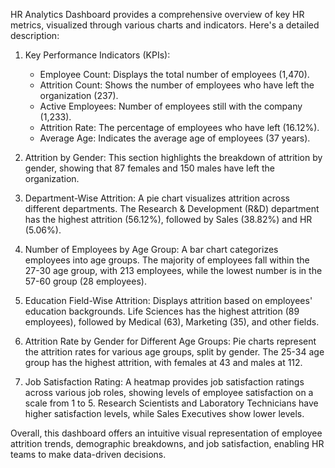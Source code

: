 HR Analytics Dashboard provides a comprehensive overview of key HR metrics, visualized through various charts and indicators. Here's a detailed description:

1. Key Performance Indicators (KPIs): 
   - Employee Count: Displays the total number of employees (1,470).
   - Attrition Count: Shows the number of employees who have left the organization (237).
   - Active Employees: Number of employees still with the company (1,233).
   - Attrition Rate: The percentage of employees who have left (16.12%).
   - Average Age: Indicates the average age of employees (37 years).

2. Attrition by Gender: This section highlights the breakdown of attrition by gender, showing that 87 females and 150 males have left the organization.

3. Department-Wise Attrition: A pie chart visualizes attrition across different departments. The Research & Development (R&D) department has the highest attrition (56.12%), followed by Sales (38.82%) and HR (5.06%).

4. Number of Employees by Age Group: A bar chart categorizes employees into age groups. The majority of employees fall within the 27-30 age group, with 213 employees, while the lowest number is in the 57-60 group (28 employees).

5. Education Field-Wise Attrition: Displays attrition based on employees' education backgrounds. Life Sciences has the highest attrition (89 employees), followed by Medical (63), Marketing (35), and other fields.

6. Attrition Rate by Gender for Different Age Groups: Pie charts represent the attrition rates for various age groups, split by gender. The 25-34 age group has the highest attrition, with females at 43 and males at 112.

7. Job Satisfaction Rating: A heatmap provides job satisfaction ratings across various job roles, showing levels of employee satisfaction on a scale from 1 to 5. Research Scientists and Laboratory Technicians have higher satisfaction levels, while Sales Executives show lower levels.

Overall, this dashboard offers an intuitive visual representation of employee attrition trends, demographic breakdowns, and job satisfaction, enabling HR teams to make data-driven decisions.
